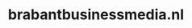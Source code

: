 ---
layout: post
title:  "brabantbusinessmedia.nl"
internal_url:  "/dutchgov/brabantbusinessmedia.nl.html"
subdomains_count: 4
all_subdomains_count: 4
urls_count: 4
ssl_rank: 90
http_rank: 38.5
url_link: /data/brabantbusinessmedia.nl/urls.txt
all_subdomains_link: /data/brabantbusinessmedia.nl/all_subdomains.txt
subdomains_link: /data/brabantbusinessmedia.nl/subdomains.txt
categories: dutchgov
---
